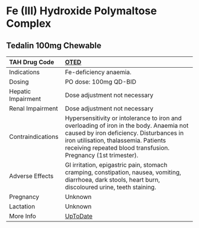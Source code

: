 # Fe (III) Hydroxide Polymaltose Complex

## Tedalin 100mg Chewable

| TAH Drug Code      | [OTED](https://www.tahsda.org.tw/drugs/hissearch.php?drug_code=OTED)                                                                                                                                                                         |
|:-------------------|:---------------------------------------------------------------------------------------------------------------------------------------------------------------------------------------------------------------------------------------------|
| Indications        | Fe-deficiency anaemia.                                                                                                                                                                                                                       |
| Dosing             | PO dose: 100mg QD-BID                                                                                                                                                                                                                        |
| Hepatic Impairment | Dose adjustment not necessary                                                                                                                                                                                                                |
| Renal Impairment   | Dose adjustment not necessary                                                                                                                                                                                                                |
| Contraindications  | Hypersensitivity or intolerance to iron and overloading of iron in the body. Anaemia not caused by iron deficiency. Disturbances in iron utilisation, thalassemia. Patients receiving repeated blood transfusion. Pregnancy (1st trimester). |
| Adverse Effects    | GI irritation, epigastric pain, stomach cramping, constipation, nausea, vomiting, diarrhoea, dark stools, heart burn, discoloured urine, teeth staining.                                                                                     |
| Pregnancy          | Unknown                                                                                                                                                                                                                                      |
| Lactation          | Unknown                                                                                                                                                                                                                                      |
| More Info          | [UpToDate](https://www.uptodate.com/contents/fe-(iii)-hydroxide-polymaltose-complex-drug-information)                                                                                                                                        |

